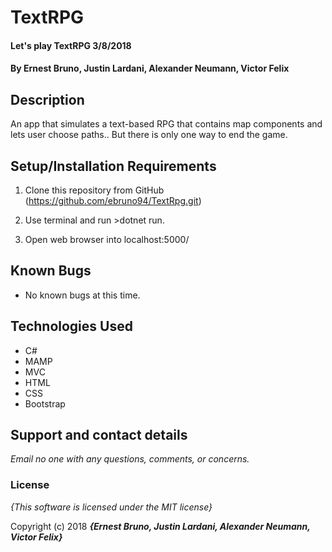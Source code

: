 # TextRPG

#### Let's play TextRPG 3/8/2018

#### By **Ernest Bruno, Justin Lardani, Alexander Neumann, Victor Felix**

## Description

An app that simulates a text-based RPG that contains map components and lets user choose paths.. But there is only one way to end the game.

## Setup/Installation Requirements

1. Clone this repository from GitHub (https://github.com/ebruno94/TextRpg.git)

2. Use terminal and run >dotnet run.

3. Open web browser into localhost:5000/

## Known Bugs
* No known bugs at this time.

## Technologies Used
* C#
* MAMP
* MVC
* HTML
* CSS
* Bootstrap

## Support and contact details

_Email no one with any questions, comments, or concerns._

### License

*{This software is licensed under the MIT license}*

Copyright (c) 2018 **_{Ernest Bruno, Justin Lardani, Alexander Neumann, Victor Felix}_**
